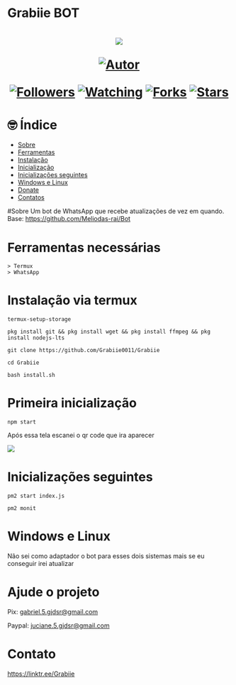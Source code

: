 # Grabiie BOT
<h1 align="center">
    <p>
        <img src= "https://i.imgur.com/2dSZh87.gif">
    </p>
    <p>
        <a href="https://github.com/grabiie"><img title="Autor"    src="https://img.shields.io/badge/Autor-Grabiie-blue.svg?style=for-the-badge&logo=github"></a>
    </p>
    <p>
        <a href="https://github.com/grabiie/followers"><img title="Followers" src="https://img.shields.io/github/followers/grabiie?color=yellow&style=flat-square"></a>
        <a href="https://github.com/grabiie/grabiie/watchers"><img title="Watching" src="https://img.shields.io/github/watchers/grabiie/grabiie?label=Watchers&color=yellow&style=flat-square"></a>
        <a href="https://github.com/grabiie/grabiie/network/members"><img title="Forks" src="https://img.shields.io/github/forks/grabiie/grabiie?color=yellow&style=flat-square"></a>
        <a href="https://github.com/grabiie/grabiie/stargazers/"><img title="Stars" src="https://img.shields.io/github/stars/grabiie/grabiie?color=yellow&style=flat-square"></a>
    </p>
</h1>

# 🤓 Índice
- [Sobre](#Sobre)
- [Ferramentas](#Ferramentas-necessárias)
- [Instalação](#Instalação-via-termux)
- [Inicialização](#Primeira-inicialização)
- [Inicializações seguintes](#Inicializações-seguintes)
- [Windows e Linux](#Windows-e-Linux)
- [Donate](#Ajude-o-projeto)
- [Contatos](#Contato)

#Sobre
Um bot de WhatsApp que recebe atualizações de vez em quando.
Base: https://github.com/Meliodas-rai/Bot
# Ferramentas necessárias

```
> Termux
> WhatsApp
```

# Instalação via termux

```
termux-setup-storage

pkg install git && pkg install wget && pkg install ffmpeg && pkg install nodejs-lts

git clone https://github.com/Grabiie0011/Grabiie

cd Grabiie

bash install.sh
```
# Primeira inicialização
```
npm start
```
Após essa tela escanei o qr code que ira aparecer

<img src="https://i.imgur.com/5BexPmL.png">

# Inicializações seguintes
```
pm2 start index.js

pm2 monit
```
# Windows e Linux

Não sei como adaptador o bot para esses dois sistemas mais se eu conseguir irei atualizar

# Ajude o projeto

Pix: gabriel.5.gjdsr@gmail.com

Paypal: juciane.5.gjdsr@gmail.com

# Contato

https://linktr.ee/Grabiie
